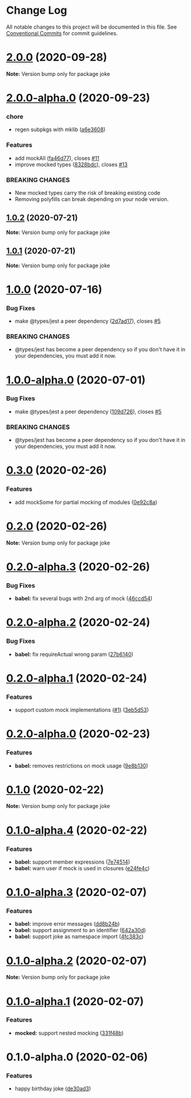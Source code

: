 # Change Log

All notable changes to this project will be documented in this file.
See [Conventional Commits](https://conventionalcommits.org) for commit guidelines.

# [2.0.0](https://github.com/userlike/joke/compare/v2.0.0-alpha.0...v2.0.0) (2020-09-28)

**Note:** Version bump only for package joke





# [2.0.0-alpha.0](https://github.com/userlike/joke/compare/v1.0.2...v2.0.0-alpha.0) (2020-09-23)


### chore

* regen subpkgs with mklib ([a6e3608](https://github.com/userlike/joke/commit/a6e3608ee718f4964329298cb8bcca3ec9845a20))


### Features

* add mockAll ([fa46d77](https://github.com/userlike/joke/commit/fa46d774d1a908e6e849f83d7285b6676887340d)), closes [#11](https://github.com/userlike/joke/issues/11)
* improve mocked types ([8328bdc](https://github.com/userlike/joke/commit/8328bdc8143d71b3c69a299f5e381af1d1b90786)), closes [#13](https://github.com/userlike/joke/issues/13)


### BREAKING CHANGES

* New mocked types carry the risk of breaking existing code
* Removing polyfills can break depending on your node version.





## [1.0.2](https://github.com/anilanar/dev/compare/v1.0.1...v1.0.2) (2020-07-21)

**Note:** Version bump only for package joke





## [1.0.1](https://github.com/anilanar/dev/compare/v1.0.0...v1.0.1) (2020-07-21)

**Note:** Version bump only for package joke





# [1.0.0](https://github.com/anilanar/dev/compare/v0.3.0...v1.0.0) (2020-07-16)


### Bug Fixes

* make @types/jest a peer dependency ([2d7ad17](https://github.com/anilanar/dev/commit/2d7ad17f008308ac3d08570a86d372132872b1d6)), closes [#5](https://github.com/anilanar/dev/issues/5)


### BREAKING CHANGES

* @types/jest has become a peer dependency so if you don't have it in your dependencies, you must add
it now.





# [1.0.0-alpha.0](https://github.com/anilanar/dev/compare/v0.3.0...v1.0.0-alpha.0) (2020-07-01)


### Bug Fixes

* make @types/jest a peer dependency ([109d726](https://github.com/anilanar/dev/commit/109d726d74d8837c42f38be1d3c5a737d9537866)), closes [#5](https://github.com/anilanar/dev/issues/5)


### BREAKING CHANGES

* @types/jest has become a peer dependency so if you don't have it in your dependencies, you must add
it now.





# [0.3.0](https://github.com/userlike/joke/compare/v0.2.0...v0.3.0) (2020-02-26)


### Features

* add mockSome for partial mocking of modules ([0e92c8a](https://github.com/userlike/joke/commit/0e92c8a285de8b0f1ff4fdc57c82e206f8d876fa))





# [0.2.0](https://github.com/userlike/joke/compare/v0.2.0-alpha.3...v0.2.0) (2020-02-26)

**Note:** Version bump only for package joke





# [0.2.0-alpha.3](https://github.com/userlike/joke/compare/v0.2.0-alpha.2...v0.2.0-alpha.3) (2020-02-26)


### Bug Fixes

* **babel:** fix several bugs with 2nd arg of mock ([46ccd54](https://github.com/userlike/joke/commit/46ccd54f8fd37d4750440bbe9192f544b31b604c))





# [0.2.0-alpha.2](https://github.com/userlike/joke/compare/v0.2.0-alpha.1...v0.2.0-alpha.2) (2020-02-24)


### Bug Fixes

* **babel:** fix requireActual wrong param ([27b6140](https://github.com/userlike/joke/commit/27b6140f590a9eb2dc8c1ff9293bfc71279f6360))





# [0.2.0-alpha.1](https://github.com/userlike/joke/compare/v0.2.0-alpha.0...v0.2.0-alpha.1) (2020-02-24)


### Features

* support custom mock implementations ([#1](https://github.com/userlike/joke/issues/1)) ([3eb5d53](https://github.com/userlike/joke/commit/3eb5d530c06949e9b2c93a8e98ae5c58f76597d7))





# [0.2.0-alpha.0](https://github.com/userlike/joke/compare/v0.1.0...v0.2.0-alpha.0) (2020-02-23)


### Features

* **babel:** removes restrictions on mock usage ([9e8b130](https://github.com/userlike/joke/commit/9e8b1304b0e6dc6f4ddf8cc3c19fc762e86216f0))





# [0.1.0](https://github.com/userlike/joke/compare/v0.1.0-alpha.4...v0.1.0) (2020-02-22)

**Note:** Version bump only for package joke





# [0.1.0-alpha.4](https://github.com/userlike/joke/compare/v0.1.0-alpha.3...v0.1.0-alpha.4) (2020-02-22)


### Features

* **babel:** support member expressions ([7e74514](https://github.com/userlike/joke/commit/7e74514af7530db798e97f078fdb52268a2c2f35))
* **babel:** warn user if mock is used in closures ([e24fe4c](https://github.com/userlike/joke/commit/e24fe4ce9834bace7d0d583d31471439232fc87b))





# [0.1.0-alpha.3](https://github.com/anilanar/joke/compare/v0.1.0-alpha.2...v0.1.0-alpha.3) (2020-02-07)


### Features

* **babel:** improve error messages ([dd8b24b](https://github.com/anilanar/joke/commit/dd8b24b85d3dfde5bf1f4a883e1c05f28657eafe))
* **babel:** support assignment to an identifier ([642a30d](https://github.com/anilanar/joke/commit/642a30d22253b1ec0666bec3cd0d956ca1caacc3))
* **babel:** support joke as namespace import ([4fc383c](https://github.com/anilanar/joke/commit/4fc383cfd28d554f89fb0058305fbaaadf656df6))





# [0.1.0-alpha.2](https://github.com/anilanar/joke/compare/v0.1.0-alpha.1...v0.1.0-alpha.2) (2020-02-07)

**Note:** Version bump only for package joke





# [0.1.0-alpha.1](https://github.com/anilanar/joke/compare/v0.1.0-alpha.0...v0.1.0-alpha.1) (2020-02-07)


### Features

* **mocked:** support nested mocking ([331f48b](https://github.com/anilanar/joke/commit/331f48b5de9a61b3b6b30e942a881717af8e7b50))





# 0.1.0-alpha.0 (2020-02-06)


### Features

* happy birthday joke ([de30ad3](https://github.com/anilanar/joke/commit/de30ad331af8294a973a1c3c90023e33201fc290))
